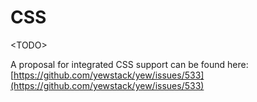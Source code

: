 # CSS

&lt;TODO&gt;

A proposal for integrated CSS support can be found here: 
[https://github.com/yewstack/yew/issues/533](https://github.com/yewstack/yew/issues/533)


